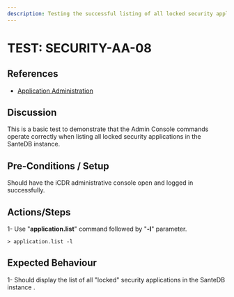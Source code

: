 ```yaml
---
description: Testing the successful listing of all locked security applications.
---
```


# TEST: SECURITY-AA-08

## References

* [Application Administration](./)

## Discussion

This is a basic test to demonstrate that the Admin Console commands operate correctly when listing all locked security applications in the SanteDB instance.

## Pre-Conditions / Setup

Should have the iCDR administrative console open and logged in successfully.

## Actions/Steps

1- Use "**application.list**" command followed by "**-l**"  parameter.

```text
> application.list -l
```

## Expected Behaviour

 1- Should display the list of all "locked" security applications in the SanteDB instance .

